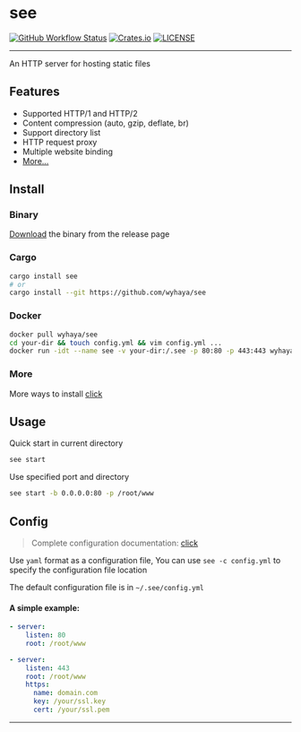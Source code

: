 
# see

[![GitHub Workflow Status](https://img.shields.io/github/workflow/status/wyhaya/see/Build?style=flat-square)](https://github.com/wyhaya/see/actions)
[![Crates.io](https://img.shields.io/crates/v/see.svg?style=flat-square)](https://crates.io/crates/see)
[![LICENSE](https://img.shields.io/crates/l/see.svg?style=flat-square)](https://github.com/wyhaya/see/blob/master/LICENSE)

---

An HTTP server for hosting static files

## Features

* Supported HTTP/1 and HTTP/2
* Content compression (auto, gzip, deflate, br)
* Support directory list
* HTTP request proxy
* Multiple website binding
* [More...](https://see.wyhaya.com/config.html)

## Install

### Binary

[Download](https://github.com/wyhaya/see/releases) the binary from the release page

### Cargo

```bash
cargo install see
# or
cargo install --git https://github.com/wyhaya/see
```

### Docker

```bash
docker pull wyhaya/see
cd your-dir && touch config.yml && vim config.yml ...
docker run -idt --name see -v your-dir:/.see -p 80:80 -p 443:443 wyhaya/see
```

### More

More ways to install [click](https://see.wyhaya.com/install.html)

## Usage

Quick start in current directory

```bash
see start
```

Use specified port and directory

```bash
see start -b 0.0.0.0:80 -p /root/www
```

## Config

> Complete configuration documentation: [click](https://see.wyhaya.com/config.html)

Use `yaml` format as a configuration file, You can use `see -c config.yml` to specify the configuration file location

The default configuration file is in `~/.see/config.yml`

#### A simple example: 

```yaml
- server:
    listen: 80
    root: /root/www

- server:
    listen: 443
    root: /root/www
    https:
      name: domain.com
      key: /your/ssl.key
      cert: /your/ssl.pem
```

---